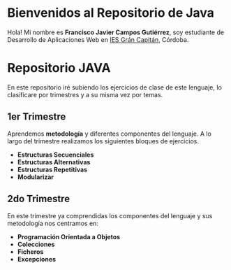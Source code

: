 # Bienvenidos al Repositorio de Java

Hola! Mi nombre es **Francisco Javier Campos Gutiérrez**, soy estudiante de Desarrollo de Aplicaciones Web en [IES Grán Capitán](https://informatica.iesgrancapitan.org/), Córdoba.

# Repositorio JAVA

 En este repositorio iré subiendo los ejercicios de clase de este lenguaje, lo clasificare por trimestres y a su misma vez por temas.

 

## 1er Trimestre

Aprendemos **metodología** y diferentes componentes del lenguaje. A lo largo del trimestre realizamos los siguientes bloques de ejercicios.

 - **Estructuras Secuenciales**
 - **Estructuras Alternativas**
 - **Estructuras Repetitivas**
 - **Modularizar**

## 2do Trimestre

En este trimestre ya comprendidas los componentes del lenguaje y sus metodología nos centramos en:


 - **Programación Orientada a Objetos**
 - **Colecciones**
 - **Ficheros**
 - **Excepciones**
